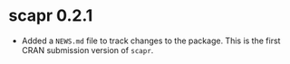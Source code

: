 # scapr 0.2.1

* Added a `NEWS.md` file to track changes to the package. This is the first CRAN submission version of `scapr`.



